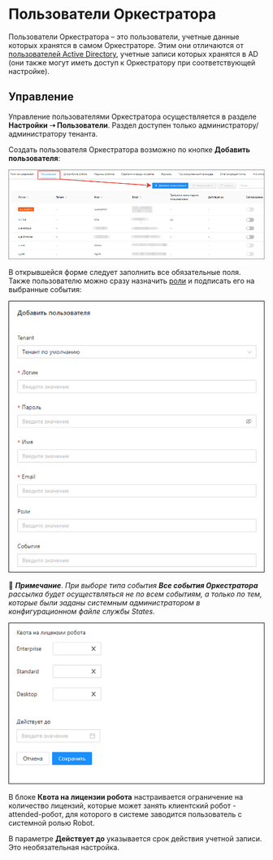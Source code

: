 # Пользователи Оркестратора

Пользователи Оркестратора – это пользователи, учетные данные которых хранятся в самом Оркестраторе. Этим они отличаются от [пользователей Active Directory](https://docs.primo-rpa.ru/primo-rpa/orchestrator/settings/users/ad-users), учетные записи которых хранятся в AD (они также могут иметь доступ к Оркестратору при соответствующей настройке).

## Управление 
Управление пользователями Оркестратора осуществляется в разделе **Настройки ➝ Пользователи**. Раздел доступен только администратору/администратору тенанта.

Создать пользователя Оркестратора возможно по кнопке **Добавить пользователя**:

![](<../../../.gitbook/assets/users-ui.png>)

В открывшейся форме следует заполнить все обязательные поля. Также пользователю можно сразу назначить [роли](https://docs.primo-rpa.ru/primo-rpa/orchestrator/settings/users/roles) и подписать его на выбранные события:

![](<../../../.gitbook/assets/add-user-ui-1.png>)

:small_blue_diamond: ***Примечание***. *При выборе типа события **Все события Оркестратора** рассылка будет осуществляться не по всем событиям, а только по тем, которые были заданы системным администратором в конфигурационном файле службы States.*

![](<../../../.gitbook/assets/add-user-ui-2.png>)

В блоке **Квота на лицензии робота** настраивается ограничение на количество лицензий, которые может занять клиентский робот - attended-робот, для которого в системе заводится пользователь с системной ролью Robot. 

В параметре **Действует до** указывается срок действия учетной записи. Это необязательная настройка.
